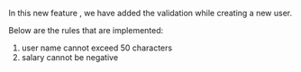 In this new feature , we have added the validation while creating a new user.

Below are the rules that are implemented:

1. user name cannot exceed 50 characters
2. salary cannot be negative
